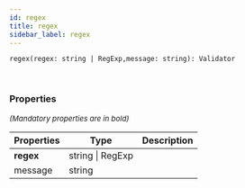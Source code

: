 ```yaml
---
id: regex
title: regex
sidebar_label: regex
---
```


```tsx
regex(regex: string | RegExp,message: string): Validator
```
<br/>



### Properties

<font size="2"><i>(Mandatory properties are in bold)</i></font>

| Properties | Type | Description |
| --------- | ---- | ----------- |
| **regex** | string \| RegExp |  |
| message | string |  |
